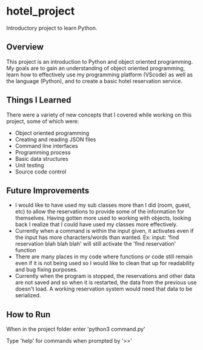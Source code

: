 # hotel_project

Introductory project to learn Python.

## Overview

This project is an introduction to Python and object oriented programming. My goals are to gain an understanding of object oriented programming, learn how to effectively use my programming platform (VScode) as well as the language (Python), and to create a basic hotel reservation service. 

## Things I Learned

There were a variety of new concepts that I covered while working on this project, some of which were:

- Object oriented programming
- Creating and reading JSON files
- Command line interfaces
- Programming process
- Basic data structures
- Unit testing
- Source code control

## Future Improvements

- I would like to have used my sub classes more than I did (room, guest, etc) to allow the reservations to provide some of the information for themselves. Having gotten more used to working with objects, looking back I realize that I could have used my classes more effectively.
- Currently when a command is within the input given, it activates even if the input has more characters/words than wanted.   Ex: input: 'find reservation blah blah blah' will still activate the 'find reservation' function
- There are many places in my code where functions or code still remain even if it is not being used so I would like to clean that up for readability and bug fixing purposes.
- Currently when the program is stopped, the reservations and other data are not saved and so when it is restarted, the data from the previous use doesn't load. A working reservation system would need that data to be serialized.

## How to Run

When in the project folder enter 'python3 command.py'

Type 'help' for commands when prompted by '>>'